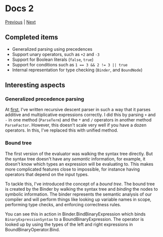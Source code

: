 # Docs 2

[Previous](docs-1.md) |
[Next](docs-3.md)

## Completed items

- Generalized parsing using precedences
- Support unary operators, such as `+2` and `-3`
- Support for Boolean literals (`false`, `true`)
- Support for conditions such as `1 == 3 && 2 != 3 || true`
- Internal representation for type checking (`Binder`, and `BoundNode`)

## Interesting aspects

### Generalized precedence parsing

At [first](1.md), I've written recursive descent
parser in such a way that it parses additive and multiplicative expressions
correctly. I did this by parsing `+` and `-` in one method (`ParseTerm`) and
the `*` and `/` operators in another method `ParseFactor`. However, this doesn't
scale very well if you have a dozen operators. In this, I've replaced
this with unified method.

### Bound tree

The first version of the evaluator was walking the syntax tree directly. But the
syntax tree doesn't have any _semantic_ information, for example, it doesn't
know which types an expression will be evaluating to. This makes more
complicated features close to impossible, for instance having operators that
depend on the input types.

To tackle this, I've introduced the concept of a _bound tree_. The bound tree
is created by the Binder by walking the syntax tree and _binding_ the
nodes to symbolic information. The binder represents the semantic analysis of
our compiler and will perform things like looking up variable names in scope,
performing type checks, and enforcing correctness rules.

You can see this in action in Binder.BindBinaryExpression which
binds `BinaryExpressionSyntax` to a BoundBinaryExpression. The
operator is looked up by using the types of the left and right expressions in
BoundBinaryOperator.Bind.
